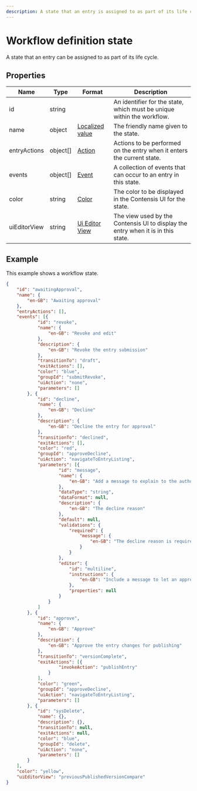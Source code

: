 ```yaml
---
description: A state that an entry is assigned to as part of its life cycle.
---
```

# Workflow definition state

A state that an entry can be assigned to as part of its life cycle.

## Properties

| Name     | Type   | Format          | Description                                        |
|----------|--------|-----------------|----------------------------------------------------|
| id | string | | An identifier for the state, which must be unique within the workflow. |
| name | object | [Localized value](/key-concepts/localization.md)  | The friendly name given to the state. |
| entryActions | object[] | [Action](actions) | Actions to be performed on the entry when it enters the current state. |
| events | object[] | [Event](/model/workflow-definitions/event.md) | A collection of events that can occur to an entry in this state. |
| color | string | [Color](colors) | The color to be displayed in the Contensis UI for the state. |
| uiEditorView | string | [Ui Editor View](ui-editor-view) | The view used by the Contensis UI to display the entry when it is in this state.  |

## Example

This example shows a workflow state.

```json
{
    "id": "awaitingApproval",
    "name": {
        "en-GB": "Awaiting approval"
    },
    "entryActions": [],
    "events": [{
            "id": "revoke",
            "name": {
                "en-GB": "Revoke and edit"
            },
            "description": {
                "en-GB": "Revoke the entry submission"
            },
            "transitionTo": "draft",
            "exitActions": [],
            "color": "blue",
            "groupId": "submitRevoke",
            "uiAction": "none",
            "parameters": []
        }, {
            "id": "decline",
            "name": {
                "en-GB": "Decline"
            },
            "description": {
                "en-GB": "Decline the entry for approval"
            },
            "transitionTo": "declined",
            "exitActions": [],
            "color": "red",
            "groupId": "approveDecline",
            "uiAction": "navigateToEntryListing",
            "parameters": [{
                    "id": "message",
                    "name": {
                        "en-GB": "Add a message to explain to the author why this content is being declined"
                    },
                    "dataType": "string",
                    "dataFormat": null,
                    "description": {
                        "en-GB": "The decline reason"
                    },
                    "default": null,
                    "validations": {
                        "required": {
                            "message": {
                                "en-GB": "The decline reason is required"
                            }
                        }
                    },
                    "editor": {
                        "id": "multiline",
                        "instructions": {
                            "en-GB": "Include a message to let an approver know your changes"
                        },
                        "properties": null
                    }
                }
            ]
        }, {
            "id": "approve",
            "name": {
                "en-GB": "Approve"
            },
            "description": {
                "en-GB": "Approve the entry changes for publishing"
            },
            "transitionTo": "versionComplete",
            "exitActions": [{
                    "invokeAction": "publishEntry"
                }
            ],
            "color": "green",
            "groupId": "approveDecline",
            "uiAction": "navigateToEntryListing",
            "parameters": []
        }, {
            "id": "sysDelete",
            "name": {},
            "description": {},
            "transitionTo": null,
            "exitActions": null,
            "color": "blue",
            "groupId": "delete",
            "uiAction": "none",
            "parameters": []
        }
    ],
    "color": "yellow",
    "uiEditorView": "previousPublishedVersionCompare"
}
```
